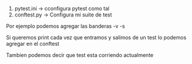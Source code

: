 1. pytest.ini -> cconfigura pytest como tal
2. conftest.py -> Configura mi suite de test

Por ejemplo podemos agregar las banderas
 -v -s

Si queremos print cada vez que entramos y salimos
de un test lo podemos agregar en el conftest

Tambien podemos decir que test esta corriendo actualmente
